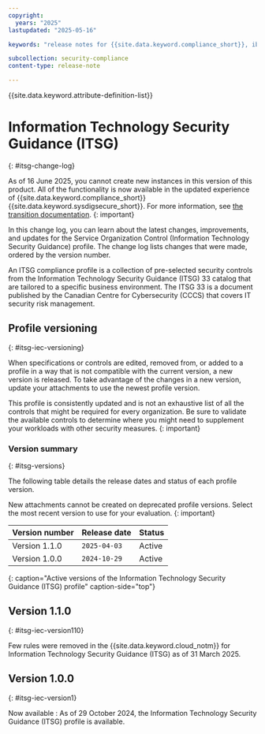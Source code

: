 ```yaml
---
copyright:
  years: "2025"
lastupdated: "2025-05-16"

keywords: "release notes for {{site.data.keyword.compliance_short}}, ibm security best practices, profile changes, enhancements, fixes, improvements, Information Technology Security Guidance, "

subcollection: security-compliance
content-type: release-note

---
```


{{site.data.keyword.attribute-definition-list}}

# Information Technology Security Guidance (ITSG)
{: #itsg-change-log}

As of 16 June 2025, you cannot create new instances in this version of this product. All of the functionality is now available in the updated experience of {{site.data.keyword.compliance_short}} {{site.data.keyword.sysdigsecure_short}}. For more information, see [the transition documentation](/docs/security-compliance?topic=security-compliance-scc-transition). 
{: important}


In this change log, you can learn about the latest changes, improvements, and updates for the Service Organization Control (Information Technology Security Guidance) profile. The change log lists changes that were made, ordered by the version number.

An ITSG compliance profile is a collection of pre-selected security controls from the Information Technology Security Guidance (ITSG) 33 catalog that are tailored to a specific business environment. The ITSG 33 is a document published by the Canadian Centre for Cybersecurity (CCCS) that covers IT security risk management.

## Profile versioning
{: #itsg-iec-versioning}

When specifications or controls are edited, removed from, or added to a profile in a way that is not compatible with the current version, a new version is released. To take advantage of the changes in a new version, update your attachments to use the newest profile version.

This profile is consistently updated and is not an exhaustive list of all the controls that might be required for every organization. Be sure to validate the available controls to determine where you might need to supplement your workloads with other security measures.
{: important}


### Version summary
{: #itsg-versions}

The following table details the release dates and status of each profile version.

New attachments cannot be created on deprecated profile versions. Select the most recent version to use for your evaluation.
{: important}

| Version number | Release date | Status |
|:---------------|:-------------|:-------|
| Version 1.1.0 | `2025-04-03` | Active |
| Version 1.0.0 | `2024-10-29` | Active |
{: caption="Active versions of the Information Technology Security Guidance (ITSG) profile" caption-side="top"}



## Version 1.1.0
{: #itsg-iec-version110}

Few rules were removed in the {{site.data.keyword.cloud_notm}} for Information Technology Security Guidance (ITSG) as of 31 March 2025.


## Version 1.0.0
{: #itsg-iec-version1}

Now available
:   As of 29 October 2024, the Information Technology Security Guidance (ITSG) profile is available.
